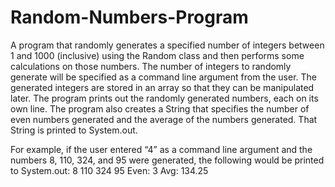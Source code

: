 # Random-Numbers-Program
A program that randomly generates a specified number of integers between 1 and 1000 (inclusive) using the Random class and then performs some calculations on those numbers. The number of integers to randomly generate will be specified as a command line argument from the user. The generated integers are stored in an array so that they can be manipulated later. The program prints out the randomly generated numbers, each on its own line. The program also creates a String that specifies the number of even numbers generated and the average of the numbers generated. That String is printed to System.out. 

For example, if the user entered “4” as a command line argument and the numbers 8, 110, 324, and 95 were generated, the following would be printed to System.out: 8 110 324 95 Even: 3 Avg: 134.25

